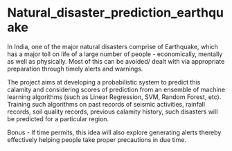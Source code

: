 # Natural_disaster_prediction_earthquake
In India, one of the major natural disasters comprise of Earthquake, which has a major toll on life of a large number of people - economically, mentally as well as physically. Most of this can be avoided/ dealt with via appropriate preparation through timely alerts and warnings.

The project aims at developing a probabilistic system to predict this calamity and considering scores of prediction from an ensemble of machine learning algorithms (such as Linear Regression, SVM, Random Forest, etc). Training such algorithms on past records of seismic activities, rainfall records, soil quality records, previous calamity history, such disasters will be predicted for a particular region.

Bonus - If time permits, this idea will also explore generating alerts thereby effectively helping people take proper precautions in due time.
